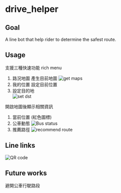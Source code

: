 # drive_helper
## Goal
A line bot that help rider to determine the safest route.
## Usage
支援三種快速功能 rich menu
1. 路況地圖 產生目前地圖
![get maps](https://github.com/zodius/drive_helper/raw/master/photo6086802913335814241.jpg)
2. 我的位置 設定目前位置
3. 設定目的地  
![set dst](https://github.com/zodius/drive_helper/raw/master/photo6086802913335814242.jpg)

開啟地圖後顯示相關資訊  
1. 當前位置 (紅色圖標)
2. 公車動態
![Bus status](https://github.com/zodius/drive_helper/raw/master/photo6086802913335814239.jpg)
3. 推薦路徑
![recommend route](https://github.com/zodius/drive_helper/raw/master/photo6086802913335814240.jpg)
## Line links
![QR code](https://github.com/zodius/drive_helper/raw/master/o_-0ijE68q.png)

## Future works
避開公車行駛路段
